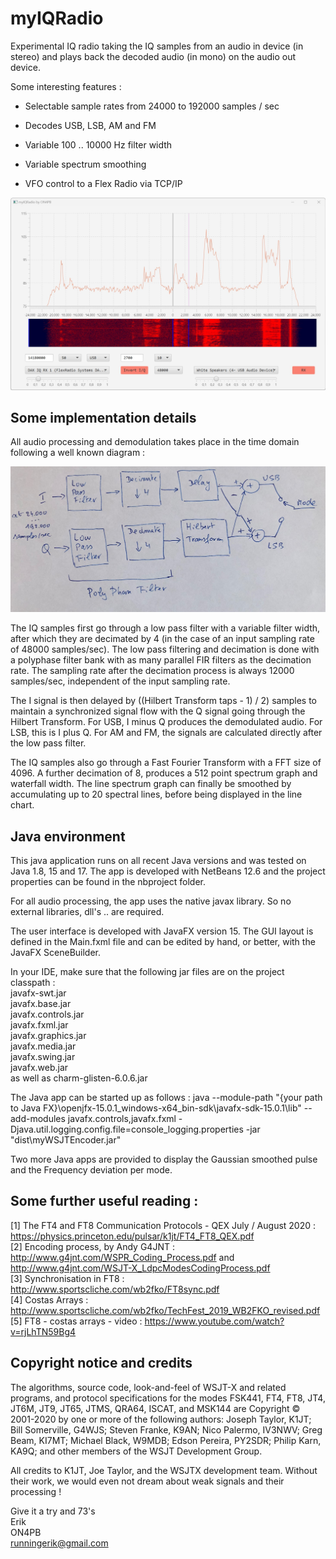 # myIQRadio

Experimental IQ radio taking the IQ samples from an audio in device (in stereo) and plays back the decoded audio (in mono) on the audio out device.

Some interesting features :

- Selectable sample rates from 24000 to 192000 samples / sec

- Decodes USB, LSB, AM and FM
- Variable 100 .. 10000 Hz filter width
- Variable spectrum smoothing
- VFO control to a Flex Radio via TCP/IP

![Alt text](/screenshots/main.jpg)

## Some implementation details 

All audio processing and demodulation takes place in the time domain following a well known diagram :

![Alt text](/screenshots/demod.jpg)

The IQ samples first go through a low pass filter with a variable filter width, after which they are decimated by 4 (in the case of an input sampling rate of 48000 samples/sec).
The low pass filtering and decimation is done with a polyphase filter bank with as many parallel FIR filters as the decimation rate.
The sampling rate after the decimation process is always 12000 samples/sec, independent of the input sampling rate.

The I signal is then delayed by ((Hilbert Transform taps - 1) / 2) samples to maintain a synchronized signal flow with the Q signal going through the Hilbert Transform.
For USB, I minus Q produces the demodulated audio.
For LSB, this is I plus Q.
For AM and FM, the signals are calculated directly after the low pass filter.

The IQ samples also go through a Fast Fourier Transform with a FFT size of 4096.
A further decimation of 8, produces a 512 point spectrum graph and waterfall width.
The line spectrum graph can finally be smoothed by accumulating up to 20 spectral lines, before being displayed in the line chart.





## Java environment

This java application runs on all recent Java versions and was tested on Java 1.8, 15 and 17.
The app is developed with NetBeans 12.6 and the project properties can be found in the nbproject folder.

For all audio processing, the app uses the native javax library. So no external libraries, dll's .. are required.

The user interface is developed with JavaFX version 15. The GUI layout is defined in the Main.fxml file and can be edited by hand, or better, with the JavaFX SceneBuilder.

In your IDE, make sure that the following jar files are on the project classpath :  
javafx-swt.jar  
javafx.base.jar  
javafx.controls.jar  
javafx.fxml.jar  
javafx.graphics.jar  
javafx.media.jar  
javafx.swing.jar  
javafx.web.jar  
as well as charm-glisten-6.0.6.jar  

The Java app can be started up as follows :
java --module-path "{your path to Java FX}\openjfx-15.0.1_windows-x64_bin-sdk\javafx-sdk-15.0.1\lib" --add-modules javafx.controls,javafx.fxml -Djava.util.logging.config.file=console_logging.properties -jar "dist\myWSJTEncoder.jar"

Two more Java apps are provided to display the Gaussian smoothed pulse and the Frequency deviation per mode.

## Some further useful reading :

[1] The FT4 and FT8 Communication Protocols - QEX July / August 2020 : https://physics.princeton.edu/pulsar/k1jt/FT4_FT8_QEX.pdf   
[2] Encoding process, by Andy G4JNT : http://www.g4jnt.com/WSPR_Coding_Process.pdf and http://www.g4jnt.com/WSJT-X_LdpcModesCodingProcess.pdf  
[3] Synchronisation in FT8 : http://www.sportscliche.com/wb2fko/FT8sync.pdf  
[4] Costas Arrays : http://www.sportscliche.com/wb2fko/TechFest_2019_WB2FKO_revised.pdf  
[5] FT8 - costas arrays - video : https://www.youtube.com/watch?v=rjLhTN59Bg4  

## Copyright notice and credits

The algorithms, source code, look-and-feel of WSJT-X and related programs, and protocol specifications for the modes FSK441, FT4, FT8, JT4, JT6M, JT9, JT65, JTMS, QRA64, ISCAT, and MSK144 
are Copyright © 2001-2020 by one or more of the following authors: Joseph Taylor, K1JT; Bill Somerville, G4WJS; Steven Franke, K9AN; Nico Palermo, IV3NWV; Greg Beam, KI7MT; Michael Black, W9MDB; 
Edson Pereira, PY2SDR; Philip Karn, KA9Q; and other members of the WSJT Development Group.

All credits to K1JT, Joe Taylor, and the WSJTX development team. Without their work, we would even not dream about weak signals and their processing !


Give it a try and 73's  
Erik  
ON4PB  
runningerik@gmail.com  